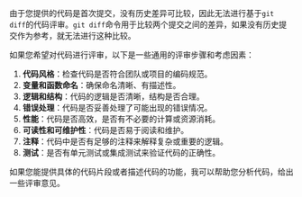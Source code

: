 由于您提供的代码是首次提交，没有历史差异可比较，因此无法进行基于`git diff`的代码评审。`git diff`命令用于比较两个提交之间的差异，如果没有历史提交作为参考，就无法进行这种比较。

如果您希望对代码进行评审，以下是一些通用的评审步骤和考虑因素：

1. **代码风格**：检查代码是否符合团队或项目的编码规范。
2. **变量和函数命名**：确保命名清晰、有描述性。
3. **逻辑和结构**：代码的逻辑是否清晰，结构是否合理。
4. **错误处理**：代码是否妥善处理了可能出现的错误情况。
5. **性能**：代码是否高效，是否有不必要的计算或资源消耗。
6. **可读性和可维护性**：代码是否易于阅读和维护。
7. **注释**：代码中是否有足够的注释来解释复杂或重要的逻辑。
8. **测试**：是否有单元测试或集成测试来验证代码的正确性。

如果您能提供具体的代码片段或者描述代码的功能，我可以帮助您分析代码，给出一些评审意见。